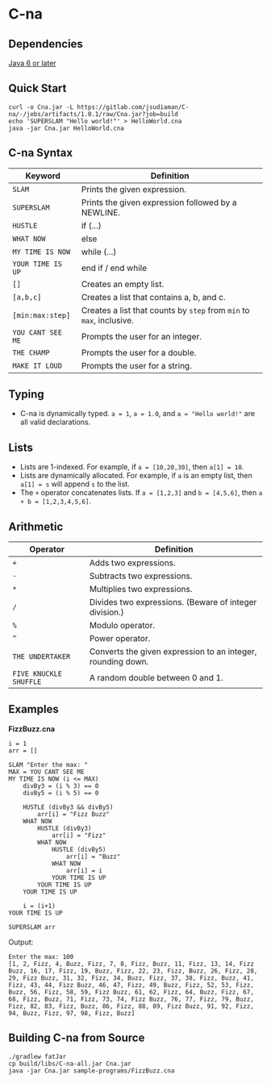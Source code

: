# C-na

## Dependencies
[Java 6 or later](http://java.com/)

## Quick Start
```shell
curl -o Cna.jar -L https://gitlab.com/jsudiaman/C-na/-/jobs/artifacts/1.0.1/raw/Cna.jar?job=build
echo 'SUPERSLAM "Hello world!"' > HelloWorld.cna
java -jar Cna.jar HelloWorld.cna
```

## C-na Syntax
| Keyword             | Definition                                                                 |
|---------------------|----------------------------------------------------------------------------|
| ``SLAM``            | Prints the given expression.                                               |
| ``SUPERSLAM``       | Prints the given expression followed by a NEWLINE.                         |
| ``HUSTLE``          | if (...)                                                                   |
| ``WHAT NOW``        | else                                                                       |
| ``MY TIME IS NOW``  | while (...)                                                                |
| ``YOUR TIME IS UP`` | end if / end while                                                         |
| ``[]``              | Creates an empty list.                                                     |
| ``[a,b,c]``         | Creates a list that contains a, b, and c.                                  |
| ``[min:max:step]``  | Creates a list that counts by ``step`` from ``min`` to ``max``, inclusive. |
| ``YOU CANT SEE ME`` | Prompts the user for an integer.                                           |
| ``THE CHAMP``       | Prompts the user for a double.                                             |
| ``MAKE IT LOUD``    | Prompts the user for a string.                                             |

## Typing
* C-na is dynamically typed. ``a = 1``, ``a = 1.0``, and ``a = "Hello world!"`` are all valid declarations.

## Lists
* Lists are 1-indexed. For example, if ``a = [10,20,30]``, then ``a[1] = 10``.
* Lists are dynamically allocated. For example, if ``a`` is an empty list, then ``a[1] = s`` will append ``s`` to the list.
* The ``+`` operator concatenates lists. If ``a = [1,2,3]`` and ``b = [4,5,6]``, then ``a + b = [1,2,3,4,5,6]``.

## Arithmetic
| Operator                 | Definition                                                  |
|--------------------------|-------------------------------------------------------------|
| ``+``                    | Adds two expressions.                                       |
| ``-``                    | Subtracts two expressions.                                  |
| ``*``                    | Multiplies two expressions.                                 |
| ``/``                    | Divides two expressions. (Beware of integer division.)      |
| ``%``                    | Modulo operator.                                            |
| ``^``                    | Power operator.                                             |
| ``THE UNDERTAKER``       | Converts the given expression to an integer, rounding down. |
| ``FIVE KNUCKLE SHUFFLE`` | A random double between 0 and 1.                            |

## Examples
**FizzBuzz.cna**
```
i = 1
arr = []

SLAM "Enter the max: "
MAX = YOU CANT SEE ME
MY TIME IS NOW (i <= MAX)
	divBy3 = (i % 3) == 0
	divBy5 = (i % 5) == 0

	HUSTLE (divBy3 && divBy5)
		arr[i] = "Fizz Buzz"
	WHAT NOW
		HUSTLE (divBy3)
			arr[i] = "Fizz"
		WHAT NOW
			HUSTLE (divBy5)
				arr[i] = "Buzz"
			WHAT NOW
				arr[i] = i
			YOUR TIME IS UP
		YOUR TIME IS UP
	YOUR TIME IS UP

	i = (i+1)
YOUR TIME IS UP

SUPERSLAM arr
```

Output:
```
Enter the max: 100
[1, 2, Fizz, 4, Buzz, Fizz, 7, 8, Fizz, Buzz, 11, Fizz, 13, 14, Fizz Buzz, 16, 17, Fizz, 19, Buzz, Fizz, 22, 23, Fizz, Buzz, 26, Fizz, 28, 29, Fizz Buzz, 31, 32, Fizz, 34, Buzz, Fizz, 37, 38, Fizz, Buzz, 41, Fizz, 43, 44, Fizz Buzz, 46, 47, Fizz, 49, Buzz, Fizz, 52, 53, Fizz, Buzz, 56, Fizz, 58, 59, Fizz Buzz, 61, 62, Fizz, 64, Buzz, Fizz, 67, 68, Fizz, Buzz, 71, Fizz, 73, 74, Fizz Buzz, 76, 77, Fizz, 79, Buzz, Fizz, 82, 83, Fizz, Buzz, 86, Fizz, 88, 89, Fizz Buzz, 91, 92, Fizz, 94, Buzz, Fizz, 97, 98, Fizz, Buzz]
```

## Building C-na from Source
```shell
./gradlew fatJar
cp build/libs/C-na-all.jar Cna.jar
java -jar Cna.jar sample-programs/FizzBuzz.cna
```
